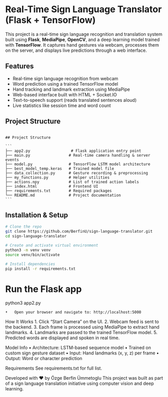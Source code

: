 # Real-Time Sign Language Translator (Flask + TensorFlow)

This project is a real-time sign language recognition and translation system built using **Flask**, **MediaPipe**, **OpenCV**, and a deep learning model trained with **TensorFlow**. It captures hand gestures via webcam, processes them on the server, and displays live predictions through a web interface.

## Features

-  Real-time sign language recognition from webcam
-  Word prediction using a trained TensorFlow model
-  Hand tracking and landmark extraction using MediaPipe
-  Web-based interface built with HTML + Socket.IO
-  Text-to-speech support (reads translated sentences aloud)
-  Live statistics like session time and word count

## Project Structure

<pre><code>
## Project Structure

```
├── app2.py                  # Flask application entry point
├── main.py                 # Real-time camera handling & server events
├── model.py                # TensorFlow LSTM model architecture
├── best_model_temp.keras   # Trained model file
├── data_collection.py      # Gesture recording & preprocessing
├── my_functions.py         # Helper utilities
├── actions.npy             # List of trained action labels
├── index.html              # Frontend UI
├── requirements.txt        # Required packages
└── README.md               # Project documentation
```
</code></pre>

## Installation & Setup

```bash
# Clone the repo
git clone https://github.com/BerfinU/sign-language-translator.git
cd sign-language-translator

# Create and activate virtual environment
python3 -m venv venv
source venv/bin/activate

# Install dependencies
pip install -r requirements.txt

```

# Run the Flask app
python3 app2.py

	•	Open your browser and navigate to: http://localhost:5000

 How It Works
	1.	Click “Start Camera” on the UI.
	2.	Webcam feed is sent to the backend.
	3.	Each frame is processed using MediaPipe to extract hand landmarks.
	4.	Landmarks are passed to the trained TensorFlow model.
	5.	Predicted words are displayed and spoken in real time.


 Model Info
	•	Architecture: LSTM-based sequence model
	•	Trained on custom sign gesture dataset
	•	Input: Hand landmarks (x, y, z) per frame
	•	Output: Word or character prediction

Requirements
See requirements.txt for full list.

Developed with ❤️ by Özge Berfin Ümmetoglu
This project was built as part of a sign language translation initiative using computer vision and deep learning.

